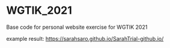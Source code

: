 # WGTIK_2021
Base code for personal website exercise for WGTIK 2021

example result:
https://sarahsaro.github.io/SarahTrial-github.io/
